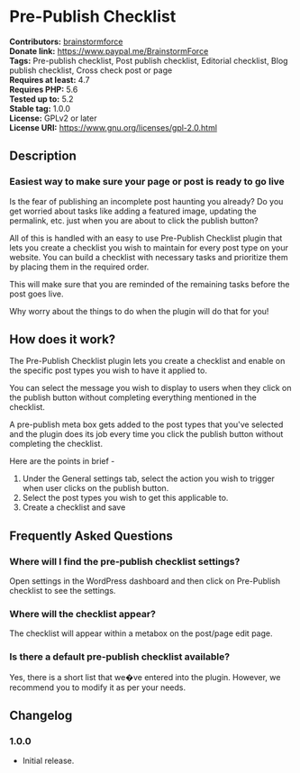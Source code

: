 # Pre-Publish Checklist #
**Contributors:** [brainstormforce](https://profiles.wordpress.org/brainstormforce)  
**Donate link:** https://www.paypal.me/BrainstormForce  
**Tags:** Pre-publish checklist, Post publish checklist, Editorial checklist, Blog publish checklist, Cross check post or page  
**Requires at least:** 4.7  
**Requires PHP:** 5.6  
**Tested up to:** 5.2  
**Stable tag:** 1.0.0  
**License:** GPLv2 or later  
**License URI:** https://www.gnu.org/licenses/gpl-2.0.html  

## Description ##
### Easiest way to make sure your page or post is ready to go live ###

Is the fear of publishing an incomplete post haunting you already? Do you get worried about tasks like adding a featured image, updating the permalink, etc. just when you are about to click the publish button?

All of this is handled with an easy to use Pre-Publish Checklist plugin that lets you create a checklist you wish to maintain for every post type on your website. You can build a checklist with necessary tasks and prioritize them by placing them in the required order.

This will make sure that you are reminded of the remaining tasks before the post goes live.

Why worry about the things to do when the plugin will do that for you!

## How does it work? ##
	
The Pre-Publish Checklist plugin lets you create a checklist and enable on the specific post types you wish to have it applied to.

You can select the message you wish to display to users when they click on the publish button without completing everything mentioned in the checklist.

A pre-publish meta box gets added to the post types that you've selected and the plugin does its job every time you click the publish button without completing the checklist.

Here are the points in brief -

1. Under the General settings tab, select the action you wish to trigger when user clicks on the publish button.
2. Select the post types you wish to get this applicable to.
3. Create a checklist and save

## Frequently Asked Questions ##

### Where will I find the pre-publish checklist settings? ###
Open settings in the WordPress dashboard and then click on Pre-Publish checklist to see the settings.

### Where will the checklist appear? ###
The checklist will appear within a metabox on the post/page edit page.

### Is there a default pre-publish checklist available? ###
Yes, there is a short list that we�ve entered into the plugin. However, we recommend you to modify it as per your needs.

## Changelog ##

### 1.0.0 ###
- Initial release.
